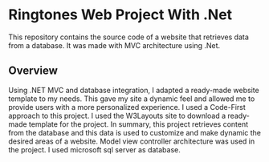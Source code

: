 # Ringtones Web Project With .Net
 This repository contains the source code of a website that retrieves data from a database. It was made with MVC architecture using .Net.

 ## Overview
 Using .NET MVC and database integration, I adapted a ready-made website template to my needs. This gave my site a dynamic feel and allowed me to provide users with a more personalized experience.
 I used a Code-First approach to this project.
 I used the W3Layouts site to download a ready-made template for the project.
 In summary, this project retrieves content from the database and this data is used to customize and make dynamic the desired areas of a website. Model view controller architecture was used in the project.
 I used microsoft sql server as database.


